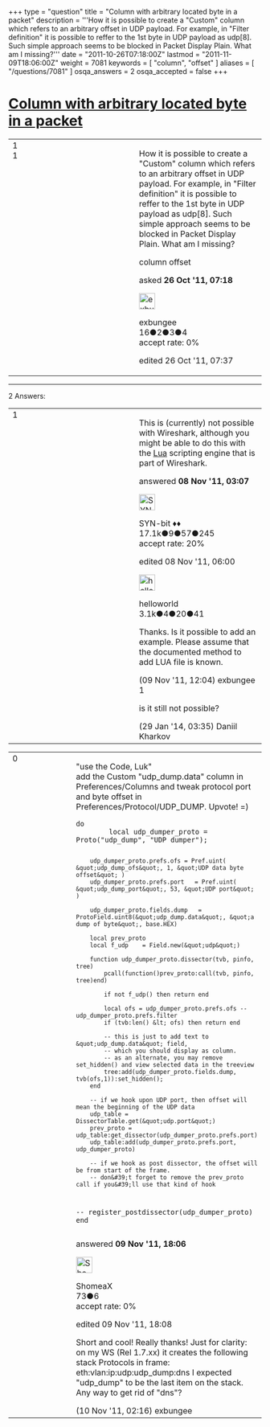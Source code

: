 +++
type = "question"
title = "Column with arbitrary located byte in a packet"
description = '''How it is possible to create a &quot;Custom&quot; column which refers to an arbitrary offset in UDP payload. For example, in &quot;Filter definition&quot; it is possible to reffer to the 1st byte in UDP payload as udp[8]. Such simple approach seems to be blocked in Packet Display Plain. What am I missing?'''
date = "2011-10-26T07:18:00Z"
lastmod = "2011-11-09T18:06:00Z"
weight = 7081
keywords = [ "column", "offset" ]
aliases = [ "/questions/7081" ]
osqa_answers = 2
osqa_accepted = false
+++

<div class="headNormal">

# [Column with arbitrary located byte in a packet](/questions/7081/column-with-arbitrary-located-byte-in-a-packet)

</div>

<div id="main-body">

<div id="askform">

<table id="question-table" style="width:100%;"><colgroup><col style="width: 50%" /><col style="width: 50%" /></colgroup><tbody><tr class="odd"><td style="width: 30px; vertical-align: top"><div class="vote-buttons"><div id="post-7081-score" class="post-score" title="current number of votes">1</div><div id="favorite-count" class="favorite-count">1</div></div></td><td><div id="item-right"><div class="question-body"><p>How it is possible to create a "Custom" column which refers to an arbitrary offset in UDP payload. For example, in "Filter definition" it is possible to reffer to the 1st byte in UDP payload as udp[8]. Such simple approach seems to be blocked in Packet Display Plain. What am I missing?</p></div><div id="question-tags" class="tags-container tags">column offset</div><div id="question-controls" class="post-controls"></div><div class="post-update-info-container"><div class="post-update-info post-update-info-user"><p>asked <strong>26 Oct '11, 07:18</strong></p><img src="https://secure.gravatar.com/avatar/b5a1393e4a31be8ec0a7e6d94d12282b?s=32&amp;d=identicon&amp;r=g" class="gravatar" width="32" height="32" alt="exbungee&#39;s gravatar image" /><p>exbungee<br />
<span class="score" title="16 reputation points">16</span><span title="2 badges"><span class="badge1">●</span><span class="badgecount">2</span></span><span title="3 badges"><span class="silver">●</span><span class="badgecount">3</span></span><span title="4 badges"><span class="bronze">●</span><span class="badgecount">4</span></span><br />
<span class="accept_rate" title="Rate of the user&#39;s accepted answers">accept rate:</span> <span title="exbungee has no accepted answers">0%</span></p></div><div class="post-update-info post-update-info-edited"><p>edited 26 Oct '11, 07:37</p></div></div><div id="comments-container-7081" class="comments-container"></div><div id="comment-tools-7081" class="comment-tools"></div><div class="clear"></div><div id="comment-7081-form-container" class="comment-form-container"></div><div class="clear"></div></div></td></tr></tbody></table>

------------------------------------------------------------------------

<div class="tabBar">

<span id="sort-top"></span>

<div class="headQuestions">

2 Answers:

</div>

</div>

<span id="7273"></span>

<div id="answer-container-7273" class="answer">

<table style="width:100%;"><colgroup><col style="width: 50%" /><col style="width: 50%" /></colgroup><tbody><tr class="odd"><td style="width: 30px; vertical-align: top"><div class="vote-buttons"><div id="post-7273-score" class="post-score" title="current number of votes">1</div></div></td><td><div class="item-right"><div class="answer-body"><p>This is (currently) not possible with Wireshark, although you might be able to do this with the <a href="http://wiki.wireshark.org/Lua">Lua</a> scripting engine that is part of Wireshark.</p></div><div class="answer-controls post-controls"></div><div class="post-update-info-container"><div class="post-update-info post-update-info-user"><p>answered <strong>08 Nov '11, 03:07</strong></p><img src="https://secure.gravatar.com/avatar/7901a94d8fdd1f9f47cda9a32fcfa177?s=32&amp;d=identicon&amp;r=g" class="gravatar" width="32" height="32" alt="SYN-bit&#39;s gravatar image" /><p>SYN-bit ♦♦<br />
<span class="score" title="17094 reputation points"><span>17.1k</span></span><span title="9 badges"><span class="badge1">●</span><span class="badgecount">9</span></span><span title="57 badges"><span class="silver">●</span><span class="badgecount">57</span></span><span title="245 badges"><span class="bronze">●</span><span class="badgecount">245</span></span><br />
<span class="accept_rate" title="Rate of the user&#39;s accepted answers">accept rate:</span> <span title="SYN-bit has 174 accepted answers">20%</span></p></div><div class="post-update-info post-update-info-edited"><p>edited 08 Nov '11, 06:00</p><img src="https://secure.gravatar.com/avatar/362ba1008ad9a075d1556d33e97dfed6?s=32&amp;d=identicon&amp;r=g" class="gravatar" width="32" height="32" alt="helloworld&#39;s gravatar image" /><p>helloworld<br />
<span class="score" title="3149 reputation points"><span>3.1k</span></span><span title="4 badges"><span class="badge1">●</span><span class="badgecount">4</span></span><span title="20 badges"><span class="silver">●</span><span class="badgecount">20</span></span><span title="41 badges"><span class="bronze">●</span><span class="badgecount">41</span></span></p></div></div><div id="comments-container-7273" class="comments-container"><span id="7333"></span><div id="comment-7333" class="comment"><div id="post-7333-score" class="comment-score"></div><div class="comment-text"><p>Thanks. Is it possible to add an example. Please assume that the documented method to add LUA file is known.</p></div><div id="comment-7333-info" class="comment-info"><span class="comment-age">(09 Nov '11, 12:04)</span> exbungee</div></div><span id="29267"></span><div id="comment-29267" class="comment"><div id="post-29267-score" class="comment-score">1</div><div class="comment-text"><p>is it still not possible?</p></div><div id="comment-29267-info" class="comment-info"><span class="comment-age">(29 Jan '14, 03:35)</span> Daniil Kharkov</div></div></div><div id="comment-tools-7273" class="comment-tools"></div><div class="clear"></div><div id="comment-7273-form-container" class="comment-form-container"></div><div class="clear"></div></div></td></tr></tbody></table>

</div>

<span id="7351"></span>

<div id="answer-container-7351" class="answer">

<table style="width:100%;"><colgroup><col style="width: 50%" /><col style="width: 50%" /></colgroup><tbody><tr class="odd"><td style="width: 30px; vertical-align: top"><div class="vote-buttons"><div id="post-7351-score" class="post-score" title="current number of votes">0</div></div></td><td><div class="item-right"><div class="answer-body"><p>"use the Code, Luk"<br />
add the Custom "udp_dump.data" column in Preferences/Columns and tweak protocol port and byte offset in Preferences/Protocol/UDP_DUMP. Upvote! =)</p><pre><code>do
        local udp_dumper_proto = Proto(&quot;udp_dump&quot;, &quot;UDP dumper&quot;);

        udp_dumper_proto.prefs.ofs = Pref.uint( &quot;udp_dump_ofs&quot;, 1, &quot;UDP data byte offset&quot; )
        udp_dumper_proto.prefs.port   = Pref.uint( &quot;udp_dump_port&quot;, 53, &quot;UDP port&quot; )

        udp_dumper_proto.fields.dump   = ProtoField.uint8(&quot;udp_dump.data&quot;, &quot;a dump of byte&quot;, base.HEX)

        local prev_proto
        local f_udp    = Field.new(&quot;udp&quot;)

        function udp_dumper_proto.dissector(tvb, pinfo, tree)
            pcall(function()prev_proto:call(tvb, pinfo, tree)end)

            if not f_udp() then return end

            local ofs = udp_dumper_proto.prefs.ofs -- udp_dumper_proto.prefs.filter
            if (tvb:len() &lt; ofs) then return end

            -- this is just to add text to &quot;udp_dump.data&quot; field, 
            -- which you should display as column.
            -- as an alternate, you may remove set_hidden() and view selected data in the treeview
            tree:add(udp_dumper_proto.fields.dump, tvb(ofs,1)):set_hidden();
        end

        -- if we hook upon UDP port, then offset will mean the beginning of the UDP data
        udp_table = DissectorTable.get(&quot;udp.port&quot;)
        prev_proto = udp_table:get_dissector(udp_dumper_proto.prefs.port)
        udp_table:add(udp_dumper_proto.prefs.port, udp_dumper_proto)

        -- if we hook as post dissector, the offset will be from start of the frame. 
        -- don&#39;t forget to remove the prev_proto call if you&#39;ll use that kind of hook
--        register_postdissector(udp_dumper_proto)
end</code></pre></div><div class="answer-controls post-controls"></div><div class="post-update-info-container"><div class="post-update-info post-update-info-user"><p>answered <strong>09 Nov '11, 18:06</strong></p><img src="https://secure.gravatar.com/avatar/35d96b8e73e6deb4e332d076fd3269b6?s=32&amp;d=identicon&amp;r=g" class="gravatar" width="32" height="32" alt="ShomeaX&#39;s gravatar image" /><p>ShomeaX<br />
<span class="score" title="73 reputation points">73</span><span title="6 badges"><span class="bronze">●</span><span class="badgecount">6</span></span><br />
<span class="accept_rate" title="Rate of the user&#39;s accepted answers">accept rate:</span> <span title="ShomeaX has no accepted answers">0%</span> </br></p></div><div class="post-update-info post-update-info-edited"><p>edited 09 Nov '11, 18:08</p></div></div><div id="comments-container-7351" class="comments-container"><span id="7362"></span><div id="comment-7362" class="comment"><div id="post-7362-score" class="comment-score"></div><div class="comment-text"><p>Short and cool! Really thanks! Just for clarity: on my WS (Rel 1.7.xx) it creates the following stack Protocols in frame: eth:vlan:ip:udp:udp_dump:dns I expected "udp_dump" to be the last item on the stack. Any way to get rid of "dns"?</p></div><div id="comment-7362-info" class="comment-info"><span class="comment-age">(10 Nov '11, 02:16)</span> exbungee</div></div></div><div id="comment-tools-7351" class="comment-tools"></div><div class="clear"></div><div id="comment-7351-form-container" class="comment-form-container"></div><div class="clear"></div></div></td></tr></tbody></table>

</div>

<div class="paginator-container-left">

</div>

</div>

</div>

